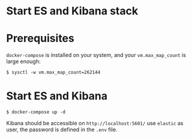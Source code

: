 Start ES and Kibana stack
=========================

# Prerequisites

`docker-compose` is installed on your system, and your `vm.max_map_count` is large enough:
```
$ sysctl -w vm.max_map_count=262144
```

# Start ES and Kibana

```
$ docker-compose up -d
```

Kibana should be accessible on `http://localhost:5601/` use `elastic` as user, the password is defined in the `.env` file.